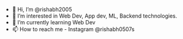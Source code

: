 - 👋 Hi, I’m @rishabh2005
- 👀 I’m interested in Web Dev, App dev, ML, Backend technologies. 
- 🌱 I’m currently learning Web Dev
- 📫 How to reach me - Instagram @rishabh0507s

<!---
rishabh2005/rishabh2005 is a ✨ special ✨ repository because its `README.md` (this file) appears on your GitHub profile.
You can click the Preview link to take a look at your changes.
--->
